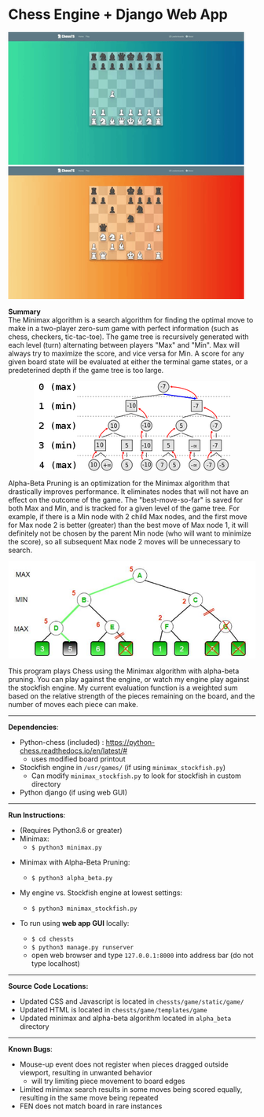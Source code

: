 # Chess Engine + Django Web App

<img src="chessts_demo.gif" width="480" height="270">
<img src="chessts_demo2.gif" width="480" height="270">

<strong>Summary</strong>
<br>
The Minimax algorithm is a search algorithm for finding the optimal move to make in a two-player zero-sum game with perfect information (such as chess, checkers, tic-tac-toe). The game tree is recursively generated with each level (turn) alternating between players "Max" and "Min". Max will always try to maximize the score, and vice versa for Min. A score for any given board state will be evaluated at either the terminal game states, or a predeterined depth if the game tree is too large. 

<p align="center">
    <img src="https://github.com/tshiels/chess/blob/master/minimax_img.png">
</p>

Alpha-Beta Pruning is an optimization for the Minimax algorithm that drastically improves performance. It eliminates nodes that will not have an effect on the outcome of the game. The "best-move-so-far" is saved for both Max and Min, and is tracked for a given level of the game tree. For example, if there is a Min node with 2 child Max nodes, and the first move for Max node 2 is better (greater) than the best move of Max node 1, it will definitely not be chosen by the parent Min node (who will want to minimize the score), so all subsequent Max node 2 moves will be unnecessary to search. 

<p align="center">
    <img src="https://github.com/tshiels/chess/blob/master/ab_img1.jpg">
</p>

This program plays Chess using the Minimax algorithm with alpha-beta pruning. You can play against the engine, or watch my engine play against the stockfish engine. 
My current evaluation function is a weighted sum based on the relative strength of the pieces remaining on the board, and the number of moves each piece can make.  

***

<strong>Dependencies</strong>:
* Python-chess (included) : https://python-chess.readthedocs.io/en/latest/#
  * uses modified board printout 
* Stockfish engine in `/usr/games/` (if using `minimax_stockfish.py`)
  * Can modify `minimax_stockfish.py` to look for stockfish in custom directory 
* Python django (if using web GUI)
***
<strong>Run Instructions</strong>:
* (Requires Python3.6 or greater)
* Minimax:
  * `$ python3 minimax.py`
- Minimax with Alpha-Beta Pruning:
  - `$ python3 alpha_beta.py`
- My engine vs. Stockfish engine at lowest settings:
  - `$ python3 minimax_stockfish.py`

- To run using <strong>web app GUI</strong> locally:
  - `$ cd chessts`
  - `$ python3 manage.py runserver`
  - open web browser and type `127.0.0.1:8000` into address bar (do not type localhost)

***
<strong>Source Code Locations:</strong>
- Updated CSS and Javascript is located in `chessts/game/static/game/`
- Updated HTML is located in `chessts/game/templates/game`
- Updated minimax and alpha-beta algorithm located in `alpha_beta` directory
***
<strong>Known Bugs</strong>:
- Mouse-up event does not register when pieces dragged outside viewport, resulting in unwanted behavior
  - will try limiting piece movement to board edges
- Limited minimax search results in some moves being scored equally, resulting in the 
  same move being repeated
- FEN does not match board in rare instances